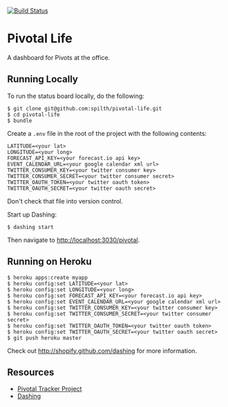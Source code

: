 [![Build Status](https://travis-ci.org/spilth/pivotal-life.png?branch=master)](https://travis-ci.org/spilth/pivotal-life)

# Pivotal Life

A dashboard for Pivots at the office.

## Running Locally

To run the status board locally, do the following:

    $ git clone git@github.com:spilth/pivotal-life.git
    $ cd pivotal-life
    $ bundle

Create a `.env` file in the root of the project with the following contents:

    LATITUDE=<your lat>
    LONGITUDE=<your long>
    FORECAST_API_KEY=<your forecast.io api key>
    EVENT_CALENDAR_URL=<your google calendar xml url>
    TWITTER_CONSUMER_KEY=<your twitter consumer key>
    TWITTER_CONSUMER_SECRET=<your twitter consumer secret>
    TWITTER_OAUTH_TOKEN=<your twitter oauth token>
    TWITTER_OAUTH_SECRET=<your twitter oauth secret>

Don't check that file into version control.

Start up Dashing:

    $ dashing start

Then navigate to <http://localhost:3030/pivotal>.

## Running on Heroku

    $ heroku apps:create myapp
    $ heroku config:set LATITUDE=<your lat>
    $ heroku config:set LONGITUDE=<your long>
    $ heroku config:set FORECAST_API_KEY=<your forecast.io api key>
    $ heroku config:set EVENT_CALENDAR_URL=<your google calendar xml url>
    $ heroku config:set TWITTER_CONSUMER_KEY=<your twitter consumer key>
    $ heroku config:set TWITTER_CONSUMER_SECRET=<your twitter consumer secret>
    $ heroku config:set TWITTER_OAUTH_TOKEN=<your twitter oauth token>
    $ heroku config:set TWITTER_OAUTH_SECRET=<your twitter oauth secret>
    $ git push heroku master

Check out http://shopify.github.com/dashing for more information.

## Resources

- [Pivotal Tracker Project](https://www.pivotaltracker.com/s/projects/950406)
- [Dashing](http://shopify.github.com/dashing)


